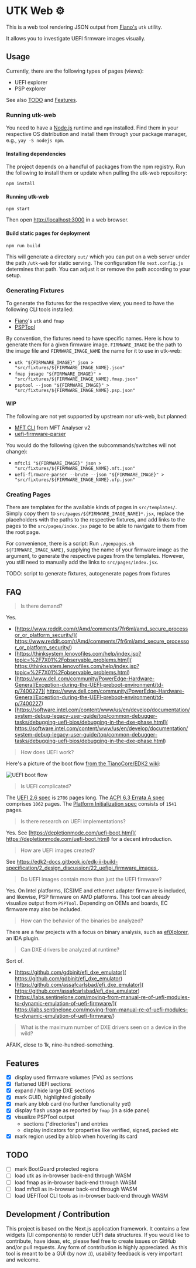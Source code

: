 # UTK Web ⚙️

This is a web tool rendering JSON output from
[Fiano's](https://github.com/linuxboot/fiano) `utk` utility.

It allows you to investigate UEFI firmware images visually.

## Usage

Currently, there are the following types of pages (views):

- UEFI explorer
- PSP explorer

See also [TODO](#todo) and [Features](#features).

### Running utk-web

You need to have a [Node.js](https://nodejs.org/) runtime and `npm` installed.
Find them in your respective OS distribution and install them through your
package manager, e.g., `yay -S nodejs npm`.

#### Installing dependencies

The project depends on a handful of packages from the npm registry. Run the
following to install them or update when pulling the utk-web repository:

`npm install`

#### Running utk-web

`npm start`

Then open [http://localhost:3000](http://localhost:3000) in a web browser.

#### Build static pages for deployment

`npm run build`

This will generate a directory `out/` which you can put on a web server under
the path `/utk-web` for static serving. The configuration file `next.config.js`
determines that path. You can adjust it or remove the path according to your
setup.

### Generating Fixtures

To generate the fixtures for the respective view, you need to have the following
CLI tools installed:

- [Fiano](https://github.com/linuxboot/fiano)'s `utk` and `fmap`
- [PSPTool](https://github.com/pspreverse/psptool)

By convention, the fixtures need to have specific names. Here is how to generate
them for a given firmware image. `FIRMWARE_IMAGE` be the path to the image file
and `FIRMWARE_IMAGE_NAME` the name for it to use in utk-web:

- `utk "${FIRMWARE_IMAGE}" json > "src/fixtures/${FIRMWARE_IMAGE_NAME}.json"`
- `fmap jusage "${FIRMWARE_IMAGE}" > "src/fixtures/${FIRMWARE_IMAGE_NAME}.fmap.json"`
- `psptool --json "${FIRMWARE_IMAGE}" > "src/fixtures/${FIRMWARE_IMAGE_NAME}.psp.json"`

#### WIP

The following are not yet supported by upstream nor utk-web, but planned:

- [MFT CLI](https://github.com/Mimoja/MFT-AnalyserV2) from MFT Analyser v2
- [uefi-firmware-parser](https://github.com/theopolis/uefi-firmware-parser)

You would do the following (given the subcommands/switches will not change):

- `mftcli "${FIRMWARE_IMAGE}" json > "src/fixtures/${FIRMWARE_IMAGE_NAME}.mft.json"`
- `uefi-firmware-parser --brute --json "${FIRMWARE_IMAGE}" > "src/fixtures/${FIRMWARE_IMAGE_NAME}.ufp.json"`

### Creating Pages

There are templates for the available kinds of pages in `src/templates/`. Simply
copy them to `src/pages/${FIRMWARE_IMAGE_NAME}*.jsx`, replace the placeholders
with the paths to the respective fixtures, and add links to the pages to the
`src/pages/index.jsx` page to be able to navigate to them from the root page.

For convenience, there is a script: Run `./genpages.sh ${FIRMWARE_IMAGE_NAME}`,
supplying the name of your firmware image as the argument, to generate the
respective pages from the templates. However, you still need to manually add the
links to `src/pages/index.jsx`.

TODO: script to generate fixtures, autogenerate pages from fixtures

## FAQ

> Is there demand?

Yes.

- [https://www.reddit.com/r/Amd/comments/7fr6ml/amd_secure_processor_or_platform_security/](
https://www.reddit.com/r/Amd/comments/7fr6ml/amd_secure_processor_or_platform_security/)
- [https://thinksystem.lenovofiles.com/help/index.jsp?topic=%2F7X01%2Fobservable_problems.html](
https://thinksystem.lenovofiles.com/help/index.jsp?topic=%2F7X01%2Fobservable_problems.html)
- [https://www.dell.com/community/PowerEdge-Hardware-General/Exception-during-the-UEFI-preboot-environment/td-p/7400227](
https://www.dell.com/community/PowerEdge-Hardware-General/Exception-during-the-UEFI-preboot-environment/td-p/7400227)
- [https://software.intel.com/content/www/us/en/develop/documentation/system-debug-legacy-user-guide/top/common-debugger-tasks/debugging-uefi-bios/debugging-in-the-dxe-phase.html](
https://software.intel.com/content/www/us/en/develop/documentation/system-debug-legacy-user-guide/top/common-debugger-tasks/debugging-uefi-bios/debugging-in-the-dxe-phase.html)

> How does UEFI work?

Here's a picture of the boot flow [from the TianoCore/EDK2 wiki](
https://github.com/tianocore/tianocore.github.io/wiki/):

![UEFI boot flow](
https://raw.githubusercontent.com/tianocore/tianocore.github.io/master/images/PI_Boot_Phases.JPG)

> Is UEFI complicated?

The [UEFI 2.6 spec](
https://www.uefi.org/sites/default/files/resources/UEFI%20Spec%202_6.pdf) is
`2706` pages long. The [ACPI 6.3 Errata A spec](
https://uefi.org/sites/default/files/resources/ACPI_Spec_6_3_A_Oct_6_2020.pdf)
comprises `1062` pages.
The [Platform Initialization spec](https://uefi.org/sites/default/files/resources/PI_Spec_1_7_A_final_May1.pdf
) consists of `1541` pages.

> Is there research on UEFI implementations?

Yes. See [https://depletionmode.com/uefi-boot.html](
https://depletionmode.com/uefi-boot.html) for a decent introduction.

> How are UEFI images created?

See [https://edk2-docs.gitbook.io/edk-ii-build-specification/2_design_discussion/22_uefipi_firmware_images
](https://edk2-docs.gitbook.io/edk-ii-build-specification/2_design_discussion/22_uefipi_firmware_images).

> Do UEFI images contain more than just the UEFI firmware?

Yes. On Intel platforms, (CS)ME and ethernet adapter firmware is included, and
likewise, PSP firmware on AMD platforms. This tool can already visualize output
from `PSPTool`. Depending on OEMs and boards, EC firmware may also be included.

> How can the behavior of the binaries be analyzed?

There are a few projects with a focus on binary analysis, such as [efiXplorer](
https://github.com/binarly-io/efiXplorer), an IDA plugin.

> Can DXE drivers be analyzed at runtime?

Sort of.

- [https://github.com/gdbinit/efi_dxe_emulator](
https://github.com/gdbinit/efi_dxe_emulator)
- [https://github.com/assafcarlsbad/efi_dxe_emulator](
https://github.com/assafcarlsbad/efi_dxe_emulator)
- [https://labs.sentinelone.com/moving-from-manual-re-of-uefi-modules-to-dynamic-emulation-of-uefi-firmware/](
https://labs.sentinelone.com/moving-from-manual-re-of-uefi-modules-to-dynamic-emulation-of-uefi-firmware/)

> What is the maximum number of DXE drivers seen on a device in the wild?

AFAIK, close to 1k, nine-hundred-something.

## Features

- [x] display used firmware volumes (FVs) as sections
- [x] flattened UEFI sections
- [x] expand / hide large DXE sections
- [x] mark GUID, highlighted globally
- [x] mark any blob card (no further functionality yet)
- [x] display flash usage as reported by `fmap` (in a side panel)
- [x] visualize PSPTool output
  * sections ("directories") and entries
  * display indicators for properties like verified, signed, packed etc
- [x] mark region used by a blob when hovering its card

## TODO

- [ ] mark BootGuard protected regions
- [ ] load utk as in-browser back-end through WASM
- [ ] load fmap as in-browser back-end through WASM
- [ ] load mftcli as in-browser back-end through WASM
- [ ] load UEFITool CLI tools as in-browser back-end through WASM

## Development / Contribution

This project is based on the Next.js application framework. It contains a few
widgets (UI components) to render UEFI data structures. If you would like to
contribute, have ideas, etc, please feel free to create issues on GitHub and/or
pull requests. Any form of contribution is highly appreciated. As this tool is
meant to be a GUI (by now :)), usability feedback is very important and welcome.
